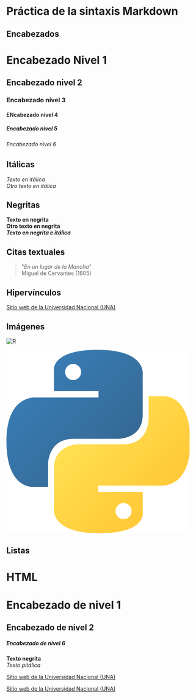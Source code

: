 # Práctica de la sintaxis Markdown

## Encabezados
# Encabezado Nivel 1
## Encabezado nivel 2
### Encabezado nivel 3
#### ENcabezado nivel 4
##### Encabezado nivel 5
###### Encabezado nivel 6

## Itálicas
*Texto en itálica*  
_Otro texto en itálica_

## Negritas
**Texto en negrita**  
__Otro texto en negrita__  
***Texto en negrita e itálica***

## Citas textuales 
> "*En un lugar de la Mancha*"    
Miguel de Cervantes (1605)

## Hipervínculos
[Sitio web de la Universidad Nacional (UNA)](https://www.una.ac.cr/)

## Imágenes
![R](https://upload.wikimedia.org/wikipedia/commons/thumb/1/1b/R_logo.svg/200px-R_logo.svg.png)

![](imagenes/Python.png)

## Listas 

# HTML
<h1> Encabezado de nivel 1 </h1>
<h2> Encabezado de nivel 2 </h2>
<h5> Encabezado de nivel 6 </h6>

<strong> Texto negrita </strong>  
<em> Texto pitálica </em>
  
<a href="https://www.una.ac.cr//">Sitio web de la Universidad Nacional (UNA) </a>  


<a href="https://www.una.ac.cr//" target="_blank">Sitio web de la Universidad Nacional (UNA) </a>
